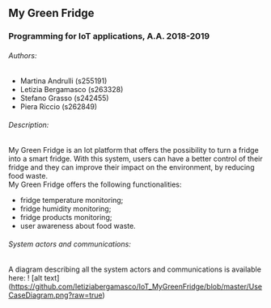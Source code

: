 ## My Green Fridge

### Programming for IoT applications, A.A. 2018-2019

###### Authors:
- Martina Andrulli (s255191)
- Letizia Bergamasco (s263328)
- Stefano Grasso (s242455)
- Piera Riccio (s262849)

###### Description:
My Green Fridge is an Iot platform that offers the possibility to turn a fridge into a smart fridge. With this system, users can have a better control of their fridge and they can improve their impact on the environment, by reducing food waste.\
My Green Fridge offers the following functionalities:
- fridge temperature monitoring;
- fridge humidity monitoring;
- fridge products monitoring;
- user awareness about food waste.

###### System actors and communications:
A diagram describing all the system actors and communications is available here:
! [alt text] (https://github.com/letiziabergamasco/IoT_MyGreenFridge/blob/master/UseCaseDiagram.png?raw=true)


